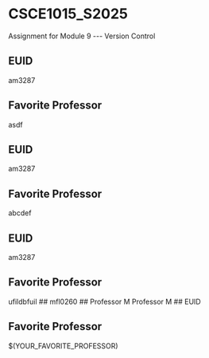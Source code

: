 # CSCE1015_S2025

Assignment for Module 9 --- Version Control

## EUID
am3287
## Favorite Professor
asdf
## EUID
am3287
## Favorite Professor
abcdef
## EUID
am3287
## Favorite Professor
ufildbfuil
# #   m f l 0 2 6 0  
 # #   P r o f e s s o r   M  
 P r o f e s s o r   M  
 ## EUID

## Favorite Professor
$(YOUR_FAVORITE_PROFESSOR)
